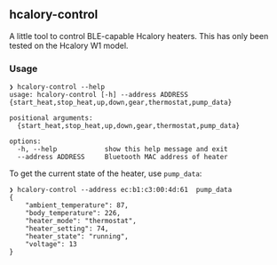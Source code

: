 ## hcalory-control

A little tool to control BLE-capable Hcalory heaters. This has only been tested on the Hcalory W1 model.

### Usage

```
❯ hcalory-control --help
usage: hcalory-control [-h] --address ADDRESS {start_heat,stop_heat,up,down,gear,thermostat,pump_data}

positional arguments:
  {start_heat,stop_heat,up,down,gear,thermostat,pump_data}

options:
  -h, --help            show this help message and exit
  --address ADDRESS     Bluetooth MAC address of heater
```

To get the current state of the heater, use `pump_data`:
```
❯ hcalory-control --address ec:b1:c3:00:4d:61  pump_data
{
    "ambient_temperature": 87,
    "body_temperature": 226,
    "heater_mode": "thermostat",
    "heater_setting": 74,
    "heater_state": "running",
    "voltage": 13
}
```
